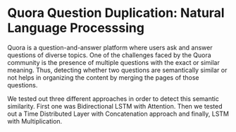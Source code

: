 # Quora Question Duplication: Natural Language Processsing

Quora is a question-and-answer platform where users ask and answer questions of
diverse topics. One of the challenges faced by the Quora community is the presence
of multiple questions with the exact or similar meaning. Thus, detecting whether
two questions are semantically similar or not helps in organizing the content by
merging the pages of those questions.

We tested out three different approaches in order to detect this semantic similarity.
First one was Bidirectional LSTM with Attention. Then we tested out
a Time Distributed Layer with Concatenation approach and finally, LSTM with
Multiplication.
